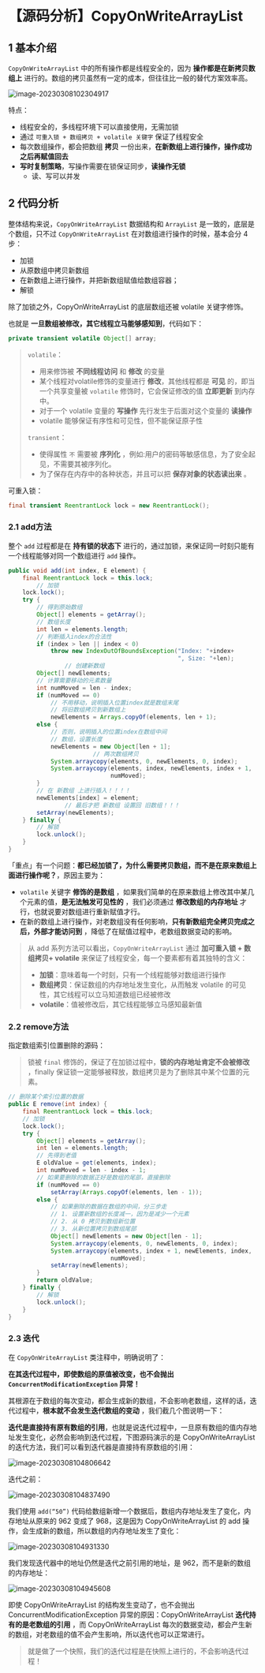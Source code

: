 # 【源码分析】CopyOnWriteArrayList

## 1 基本介绍

`CopyOnWriteArrayList` 中的所有操作都是线程安全的，因为 **操作都是在新拷贝数组上** 进行的。数组的拷贝虽然有一定的成本，但往往比一般的替代方案效率高。

![image-20230308102304917](./【源码分析】CopyOnWriteArrayList.assets/image-20230308102304917.png)

特点：

- 线程安全的，多线程环境下可以直接使用，无需加锁
- 通过 `可重入锁 + 数组拷贝 + volatile 关键字` 保证了线程安全
- 每次数组操作，都会把数组 **拷贝** 一份出来，**在新数组上进行操作，操作成功之后再赋值回去** 
- **写时复制策略**，写操作需要在锁保证同步，**读操作无锁**
  - 读、写可以并发

## 2 代码分析

整体结构来说，`CopyOnWriteArrayList` 数据结构和 `ArrayList` 是一致的，底层是个数组，只不过 `CopyOnWriteArrayList` 在对数组进行操作的时候，基本会分 4 步：

- 加锁
- 从原数组中拷贝新数组
- 在新数组上进行操作，并把新数组赋值给数组容器；
- 解锁

除了加锁之外，CopyOnWriteArrayList 的底层数组还被 volatile 关键字修饰。

也就是 **一旦数组被修改，其它线程立马能够感知到**，代码如下：

```java
private transient volatile Object[] array;
```

>`volatile`：
>
>- 用来修饰被 **不同线程访问** 和 **修改** 的变量
>- 某个线程对volatile修饰的变量进行 **修改**，其他线程都是 **可见** 的，即当一个共享变量被 `volatile` 修饰时，它会保证修改的值 **立即更新** 到内存中。
>- 对于一个 volatile 变量的 **写操作** 先行发生于后面对这个变量的 **读操作**
>- volatile 能够保证有序性和可见性，但不能保证原子性
>
>`transient`：
>
>- 使得属性 `不` 需要被 **序列化** ，例如:用户的密码等敏感信息，为了安全起见，不需要其被序列化。
>- 为了保存在内存中的各种状态，并且可以把 **保存对象的状态读出来** 。

可重入锁：

```java
final transient ReentrantLock lock = new ReentrantLock();
```

### 2.1 add方法

整个 `add` 过程都是在 **持有锁的状态下** 进行的，通过加锁，来保证同一时刻只能有一个线程能够对同一个数组进行 `add` 操作。

```java
public void add(int index, E element) {
    final ReentrantLock lock = this.lock;
		// 加锁
    lock.lock();
    try {
      	// 得到原始数组
        Object[] elements = getArray();
      	// 数组长度
        int len = elements.length;
      	// 判断插入index的合法性
        if (index > len || index < 0)
            throw new IndexOutOfBoundsException("Index: "+index+
                                                ", Size: "+len);
				// 创建新数组
        Object[] newElements;
      	// 计算需要移动的元素数量
        int numMoved = len - index;
        if (numMoved == 0)
          	// 不用移动，说明插入位置index就是数组末尾
          	// 将旧数组拷贝到新数组上
            newElements = Arrays.copyOf(elements, len + 1);
        else {
          	// 否则，说明插入的位置index在数组中间
          	// 数组，设置长度
            newElements = new Object[len + 1];
						// 两次数组拷贝
            System.arraycopy(elements, 0, newElements, 0, index);
            System.arraycopy(elements, index, newElements, index + 1,
                             numMoved);
        }
      	// 在 新数组 上进行插入！！！！
        newElements[index] = element;
				// 最后才把 新数组 设置回 旧数组！！！
        setArray(newElements);
    } finally {
      	// 解锁
        lock.unlock();
    }
}
```

「重点」有一个问题：**都已经加锁了，为什么需要拷贝数组，而不是在原来数组上面进行操作呢？**，原因主要为：

- `volatile` 关键字 **修饰的是数组** ，如果我们简单的在原来数组上修改其中某几个元素的值，**是无法触发可见性的** ，我们必须通过 **修改数组的内存地址** 才行，也就说要对数组进行重新赋值才行。
- 在新的数组上进行操作，对老数组没有任何影响，**只有新数组完全拷贝完成之后，外部才能访问到** ，降低了在赋值过程中，老数组数据变动的影响。

> 从 add 系列方法可以看出，`CopyOnWriteArrayList` 通过 **加可重入锁 + 数组拷贝+ volatile** 来保证了线程安全，每一个要素都有着其独特的含义：
>
> - **加锁**：意味着每一个时刻，只有一个线程能够对数组进行操作
> - **数组拷贝**：保证数组的内存地址发生变化，从而触发 volatile 的可见性，其它线程可以立马知道数组已经被修改
> - **volatile**：值被修改后，其它线程能够立马感知最新值

### 2.2 remove方法

指定数组索引位置删除的源码：

> 锁被 `final` 修饰的，保证了在加锁过程中，**锁的内存地址肯定不会被修改** ，finally 保证锁一定能够被释放，数组拷贝是为了删除其中某个位置的元素。

```java
// 删除某个索引位置的数据
public E remove(int index) {
    final ReentrantLock lock = this.lock;
    // 加锁
    lock.lock();
    try {
        Object[] elements = getArray();
        int len = elements.length;
        // 先得到老值
        E oldValue = get(elements, index);
        int numMoved = len - index - 1;
        // 如果要删除的数据正好是数组的尾部，直接删除
        if (numMoved == 0)
            setArray(Arrays.copyOf(elements, len - 1));
        else {
            // 如果删除的数据在数组的中间，分三步走
            // 1. 设置新数组的长度减一，因为是减少一个元素
            // 2. 从 0 拷贝到数组新位置
            // 3. 从新位置拷贝到数组尾部
            Object[] newElements = new Object[len - 1];
            System.arraycopy(elements, 0, newElements, 0, index);
            System.arraycopy(elements, index + 1, newElements, index,
                             numMoved);
            setArray(newElements);
        }
        return oldValue;
    } finally {
      	// 解锁
        lock.unlock();
    }
}
```

### 2.3 迭代

在 `CopyOnWriteArrayList` 类注释中，明确说明了：

**在其迭代过程中，即使数组的原值被改变，也不会抛出 `ConcurrentModificationException` 异常！**

其根源在于数组的每次变动，都会生成新的数组，不会影响老数组，这样的话，迭代过程中，**根本就不会发生迭代数组的变动** ，我们截几个图说明一下：

**迭代是直接持有原有数组的引用**，也就是说迭代过程中，一旦原有数组的值内存地址发生变化，必然会影响到迭代过程，下图源码演示的是 CopyOnWriteArrayList 的迭代方法，我们可以看到迭代器是直接持有原数组的引用：

![image-20230308104806642](./【源码分析】CopyOnWriteArrayList.assets/image-20230308104806642.png)

迭代之前：

![image-20230308104837490](./【源码分析】CopyOnWriteArrayList.assets/image-20230308104837490.png)

我们使用 `add(“50”)` 代码给数组新增一个数据后，数组内存地址发生了变化，内存地址从原来的 962 变成了 968，这是因为 CopyOnWriteArrayList 的 add 操作，会生成新的数组，所以数组的内存地址发生了变化：

![image-20230308104931330](./【源码分析】CopyOnWriteArrayList.assets/image-20230308104931330.png)

我们发现迭代器中的地址仍然是迭代之前引用的地址，是 962，而不是新的数组的内存地址：

![image-20230308104945608](./【源码分析】CopyOnWriteArrayList.assets/image-20230308104945608.png)

即使 CopyOnWriteArrayList 的结构发生变动了，也不会抛出 ConcurrentModificationException 异常的原因：CopyOnWriteArrayList **迭代持有的是老数组的引用** ，而 CopyOnWriteArrayList 每次的数据变动，都会产生新的数组，对老数组的值不会产生影响，所以迭代也可以正常进行。

> 就是做了一个快照，我们的迭代过程是在快照上进行的，不会影响迭代过程！